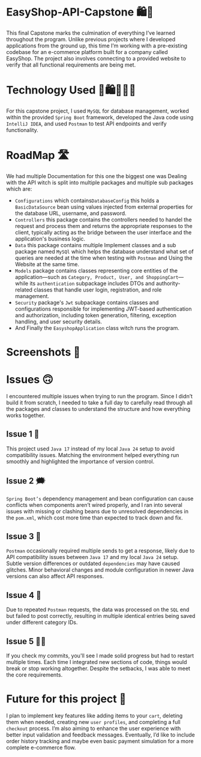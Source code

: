 # EasyShop-API-Capstone 🛍️🛒
This final Capstone marks the culmination of everything I’ve learned throughout the program. Unlike previous projects where I developed applications from the ground up, this time I’m working with a pre-existing codebase for an e-commerce platform built for a company called EasyShop. The project also involves connecting to a provided website to verify that all functional requirements are being met.

# Technology Used 🛒🛍️👨🏾‍💻
For this capstone project, I used `MySQL` for database management, worked within the provided `Spring Boot` framework, developed the Java code using `IntelliJ IDEA`, and used `Postman` to test API endpoints and verify functionality.

# RoadMap 🛣️
We had multiple Documentation for this one the biggest one was Dealing
with the API witch is split into multiple packages and multiple sub packages which are:
* `Configurations` which contains`DatabaseConfig` this holds a `BasicDataSource` bean using values injected from external properties for the database URL, username, and password.
* `Controllers` this package contains the controllers needed to handel the request and process them and returns the appropriate responses to the client, typically acting as the bridge between the user interface and the application's business logic.
* `Data` this package contains multiple Implement classes and a sub package named `MySQl` which helps the database understand what set of queries are needed at the time when testing with `Postman` and Using the Website at the same time.
* `Models` package contains classes representing core entities of the application—such as `Category, Product, User, and ShoppingCart`—while its `authentication` subpackage includes DTOs and authority-related classes that handle user login, registration, and role management.
* `Security` package's `Jwt` subpackage contains classes and configurations responsible for implementing JWT-based authentication and authorization, including token generation, filtering, exception handling, and user security details.
* And Finally the `EasyshopApplication` class witch runs the program.

# Screenshots 📸

# Issues 🙃
I encountered multiple issues when trying to run the program. Since I didn’t build it from scratch, I needed to take a full day to carefully read through all the packages and classes to understand the structure and how everything works together.

Issue 1 💢
---
This project used `Java 17` instead of my local `Java 24` setup to avoid compatibility issues. Matching the environment helped everything run smoothly and highlighted the importance of version control.

Issue 2 🗯️
---
`Spring Boot’s` dependency management and bean configuration can cause conflicts when components aren’t wired properly, and I ran into several issues with missing or clashing beans due to unresolved dependencies in the `pom.xml`, which cost more time than expected to track down and fix.

Issue 3 🫠
---
`Postman` occasionally required multiple sends to get a response, likely due to API compatibility issues between ``Java 17`` and my local ``Java 24`` setup. Subtle version differences or outdated `dependencies` may have caused glitches. Minor behavioral changes and module configuration in newer Java versions can also affect API responses.

Issue 4 🤬
---
Due to repeated `Postman` requests, the data was processed on the `SQL` end but failed to post correctly, resulting in multiple identical entries being saved under different category IDs.

Issue 5 😵‍💫
---
If you check my commits, you'll see I made solid progress but had to restart multiple times. Each time I integrated new sections of code, things would break or stop working altogether. Despite the setbacks, I was able to meet the core requirements.

# Future for this project 💬
I plan to implement key features like adding items to your `cart`, deleting them when needed, creating new `user profiles`, and completing a full `checkout` process. I’m also aiming to enhance the user experience with better input validation and feedback messages. Eventually, I’d like to include order history tracking and maybe even basic payment simulation for a more complete e-commerce flow.

